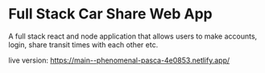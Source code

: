 # Full Stack Car Share Web App

A full stack react and node application that allows users to make accounts, login, share transit times with each other etc.

live version: https://main--phenomenal-pasca-4e0853.netlify.app/
